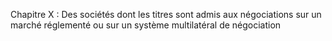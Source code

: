 Chapitre X : Des sociétés dont les titres sont admis aux négociations sur un marché réglementé ou sur un système multilatéral de négociation
